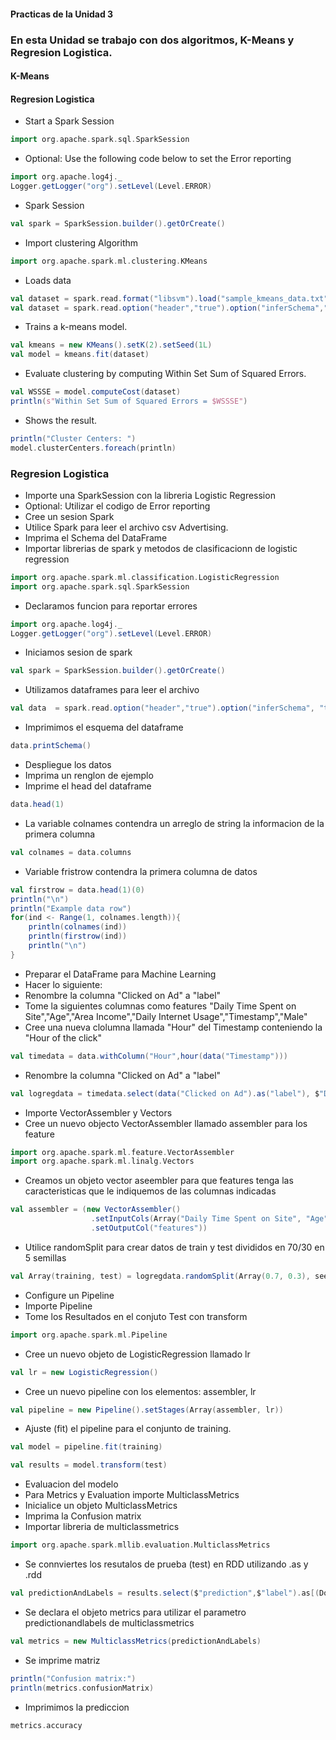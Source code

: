 #### Practicas de la Unidad 3
### En esta Unidad se trabajo con dos algoritmos, K-Means y Regresion Logistica.
#### K-Means
#### Regresion Logistica

* Start a Spark Session

```scala
import org.apache.spark.sql.SparkSession
```

* Optional: Use the following code below to set the Error reporting
```scala
import org.apache.log4j._
Logger.getLogger("org").setLevel(Level.ERROR)
```

 * Spark Session 
```scala
val spark = SparkSession.builder().getOrCreate()
```

* Import clustering Algorithm
```scala
import org.apache.spark.ml.clustering.KMeans
```

* Loads data
```scala
val dataset = spark.read.format("libsvm").load("sample_kmeans_data.txt")
val dataset = spark.read.option("header","true").option("inferSchema","true").csv("sample_kmeans_data.txt")
```

* Trains a k-means model.
```scala
val kmeans = new KMeans().setK(2).setSeed(1L)
val model = kmeans.fit(dataset)
```

* Evaluate clustering by computing Within Set Sum of Squared Errors.
```scala
val WSSSE = model.computeCost(dataset)
println(s"Within Set Sum of Squared Errors = $WSSSE")
```

* Shows the result.
```scala
println("Cluster Centers: ")
model.clusterCenters.foreach(println)
```


### Regresion Logistica

* Importe una  SparkSession con la libreria Logistic Regression
* Optional: Utilizar el codigo de  Error reporting
* Cree un sesion Spark
* Utilice Spark para leer el archivo csv Advertising.
* Imprima el Schema del DataFrame
* Importar librerias de spark y metodos de clasificacionn de logistic regression

```scala
import org.apache.spark.ml.classification.LogisticRegression
import org.apache.spark.sql.SparkSession
```

* Declaramos funcion para reportar errores
```scala
import org.apache.log4j._
Logger.getLogger("org").setLevel(Level.ERROR)
```

* Iniciamos sesion de spark
```scala
val spark = SparkSession.builder().getOrCreate()
```

* Utilizamos dataframes para leer el archivo
```scala
val data  = spark.read.option("header","true").option("inferSchema", "true").format("csv").load("advertising.csv")
```

* Imprimimos el esquema del dataframe 
```scala
data.printSchema()
```

* Despliegue los datos
* Imprima un renglon de ejemplo 
* Imprime el head del dataframe

```scala
data.head(1)
```

* La variable colnames contendra  un arreglo de string la informacion de la primera columna
```scala
val colnames = data.columns
```

* Variable fristrow contendra la primera columna de datos
```scala
val firstrow = data.head(1)(0)
println("\n")
println("Example data row")
for(ind <- Range(1, colnames.length)){
    println(colnames(ind))
    println(firstrow(ind))
    println("\n")
}

```
* Preparar el DataFrame para Machine Learning
* Hacer lo siguiente:
* Renombre la columna "Clicked on Ad" a "label"
* Tome la siguientes columnas como features "Daily Time Spent on Site","Age","Area Income","Daily Internet Usage","Timestamp","Male"
* Cree una nueva clolumna llamada "Hour" del Timestamp conteniendo la  "Hour of the click"
```scala
val timedata = data.withColumn("Hour",hour(data("Timestamp")))
```
* Renombre la columna "Clicked on Ad" a "label"
```scala
val logregdata = timedata.select(data("Clicked on Ad").as("label"), $"Daily Time Spent on Site", $"Age", $"Area Income", $"Daily Internet Usage", $"Hour", $"Male")
```
* Importe VectorAssembler y Vectors
* Cree un nuevo objecto VectorAssembler llamado assembler para los feature
```scala
import org.apache.spark.ml.feature.VectorAssembler
import org.apache.spark.ml.linalg.Vectors
```
* Creamos un objeto vector aseembler para que features tenga las caracteristicas que le indiquemos de las columnas indicadas
```scala
val assembler = (new VectorAssembler()
                  .setInputCols(Array("Daily Time Spent on Site", "Age","Area Income","Daily Internet Usage","Hour","Male"))
                  .setOutputCol("features"))
```
* Utilice randomSplit para crear datos de train y test divididos en 70/30 en 5 semillas
```scala
val Array(training, test) = logregdata.randomSplit(Array(0.7, 0.3), seed = 12345)
```
* Configure un Pipeline
* Importe  Pipeline
* Tome los Resultados en el conjuto Test con transform
```scala
import org.apache.spark.ml.Pipeline
```
* Cree un nuevo objeto de  LogisticRegression llamado lr
```scala
val lr = new LogisticRegression()
```
* Cree un nuevo  pipeline con los elementos: assembler, lr
```scala
val pipeline = new Pipeline().setStages(Array(assembler, lr))
```
* Ajuste (fit) el pipeline para el conjunto de training.
```scala
val model = pipeline.fit(training)
```
```scala
val results = model.transform(test)
```
* Evaluacion del modelo
* Para Metrics y Evaluation importe MulticlassMetrics
* Inicialice un objeto MulticlassMetrics 
* Imprima la  Confusion matrix
* Importar libreria de multiclassmetrics
```scala
import org.apache.spark.mllib.evaluation.MulticlassMetrics
```
* Se connviertes los resutalos de prueba (test) en RDD utilizando .as y .rdd
```scala
val predictionAndLabels = results.select($"prediction",$"label").as[(Double, Double)].rdd
```
* Se declara el objeto metrics para utilizar el parametro predictionandlabels de multiclassmetrics
```scala
val metrics = new MulticlassMetrics(predictionAndLabels)
```
* Se imprime matriz
```scala
println("Confusion matrix:")
println(metrics.confusionMatrix)
```
* Imprimimos la prediccion 
```scala
metrics.accuracy
```
